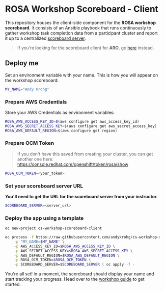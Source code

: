 # ROSA Workshop Scoreboard - Client
This repository houses the client-side component for the **ROSA workshop scoreboard**. It consists of an Ansible playbook that runs continuously to gather workshop task completion data from a participant cluster and report it up to a centralized [scoreboard server](https://github.com/andykrohg/cs-workshop-scoreboard-server/tree/rosa).

> If you're looking for the scoreboard client for **ARO**, go [here](https://github.com/andykrohg/cs-workshop-scoreboard-client/tree/aro) instead.

## Deploy me
Set an environment variable with your name. This is how you will appear on the workshop scoreboard:
```bash
MY_NAME="Andy Krohg"
```

### Prepare AWS Credentials
Store your AWS Credentials as environment variables:
```bash
ROSA_AWS_ACCESS_KEY_ID=$(aws configure get aws_access_key_id)
ROSA_AWS_SECRET_ACCESS_KEY=$(aws configure get aws_secret_access_key)
ROSA_AWS_DEFAULT_REGION=$(aws configure get region)
```

### Prepare OCM Token
> If you don't have this saved from creating your cluster, you can get another one here: https://console.redhat.com/openshift/token/rosa/show

```bash
ROSA_OCM_TOKEN=<your_token>
```

### Set your scoreboard server URL
**You'll need to get the URL for the scoreboard server from your instructor.**
```bash
SCOREBOARD_SERVER=<server_url>
```
### Deploy the app using a template
```bash
oc new-project cs-workshop-scoreboard-client

oc process -f https://raw.githubusercontent.com/andykrohg/cs-workshop-scoreboard-client/main/template.yml \
    -p "MY_NAME=$MY_NAME" \
    -p AWS_ACCESS_KEY_ID=$ROSA_AWS_ACCESS_KEY_ID \
    -p AWS_SECRET_ACCESS_KEY=$ROSA_AWS_SECRET_ACCESS_KEY \
    -p AWS_DEFAULT_REGION=$ROSA_AWS_DEFAULT_REGION \
    -p ROSA_OCM_TOKEN=$ROSA_OCM_TOKEN \
    -p SCOREBOARD_SERVER=$SCOREBOARD_SERVER | oc apply -f -
```

You're all set! In a moment, the scoreboard should display your name and start tracking your progress. Head over to the [workshop guide](https://www.rosaworkshop.io/rosa/4-setup_idp/) to get started.